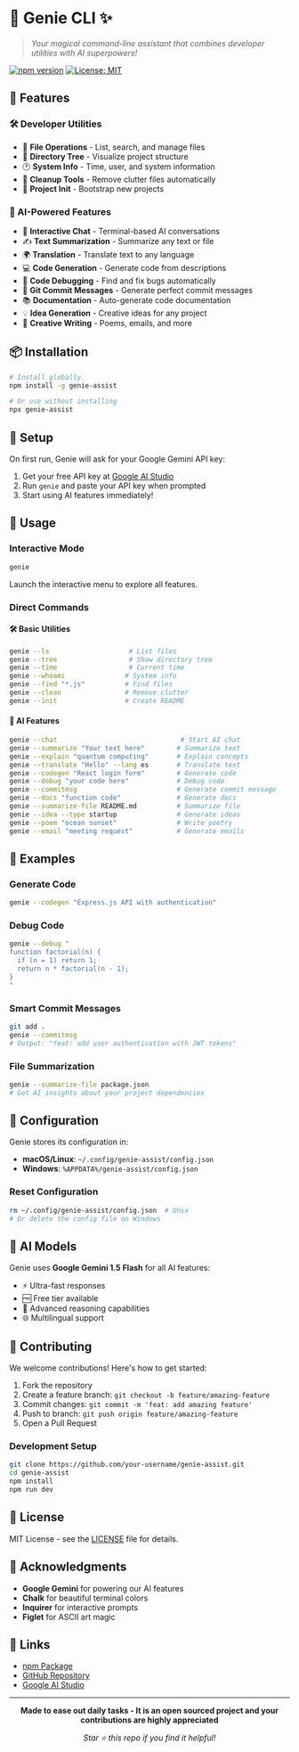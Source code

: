 
# 🎩 Genie CLI ✨

> _Your magical command-line assistant that combines developer utilities with AI superpowers!_

[![npm version](https://badge.fury.io/js/genie-assist.svg)](https://badge.fury.io/js/genie-asist)
[![License: MIT](https://img.shields.io/badge/License-MIT-yellow.svg)](https://opensource.org/licenses/MIT)

## 🚀 Features

### 🛠️ Developer Utilities
- 📁 **File Operations** - List, search, and manage files
- 🌳 **Directory Tree** - Visualize project structure
- 🕐 **System Info** - Time, user, and system information
- 🧹 **Cleanup Tools** - Remove clutter files automatically
- 🚀 **Project Init** - Bootstrap new projects

### 🤖 AI-Powered Features
- 💬 **Interactive Chat** - Terminal-based AI conversations
- ✍️ **Text Summarization** - Summarize any text or file
- 🌍 **Translation** - Translate text to any language
- 💻 **Code Generation** - Generate code from descriptions
- 🐛 **Code Debugging** - Find and fix bugs automatically
- 📝 **Git Commit Messages** - Generate perfect commit messages
- 📚 **Documentation** - Auto-generate code documentation
- 💡 **Idea Generation** - Creative ideas for any project
- 🎨 **Creative Writing** - Poems, emails, and more

## 📦 Installation

```bash
# Install globally
npm install -g genie-assist

# Or use without installing
npx genie-assist
```

## 🔧 Setup

On first run, Genie will ask for your Google Gemini API key:

1. Get your free API key at [Google AI Studio](https://aistudio.google.com/app/apikey)
2. Run `genie` and paste your API key when prompted
3. Start using AI features immediately!

## 🎯 Usage

### Interactive Mode
```bash
genie
```
Launch the interactive menu to explore all features.

### Direct Commands

#### 🛠️ Basic Utilities
```bash
genie --ls                    # List files
genie --tree                  # Show directory tree
genie --time                  # Current time
genie --whoami               # System info
genie --find "*.js"          # Find files
genie --clean                # Remove clutter
genie --init                 # Create README
```

#### 🤖 AI Features
```bash
genie --chat                               # Start AI chat
genie --summarize "Your text here"        # Summarize text
genie --explain "quantum computing"       # Explain concepts
genie --translate "Hello" --lang es       # Translate text
genie --codegen "React login form"        # Generate code
genie --debug "your code here"            # Debug code
genie --commitmsg                         # Generate commit message
genie --docs "function code"              # Generate docs
genie --summarize-file README.md          # Summarize file
genie --idea --type startup               # Generate ideas
genie --poem "ocean sunset"               # Write poetry
genie --email "meeting request"           # Generate emails
```

## 🎨 Examples

### Generate Code
```bash
genie --codegen "Express.js API with authentication"
```

### Debug Code
```bash
genie --debug "
function factorial(n) {
  if (n = 1) return 1;
  return n * factorial(n - 1);
}
"
```

### Smart Commit Messages
```bash
git add .
genie --commitmsg
# Output: "feat: add user authentication with JWT tokens"
```

### File Summarization
```bash
genie --summarize-file package.json
# Get AI insights about your project dependencies
```

## 🔧 Configuration

Genie stores its configuration in:
- **macOS/Linux**: `~/.config/genie-assist/config.json`
- **Windows**: `%APPDATA%/genie-assist/config.json`

### Reset Configuration
```bash
rm ~/.config/genie-assist/config.json  # Unix
# Or delete the config file on Windows
```

## 🌟 AI Models

Genie uses **Google Gemini 1.5 Flash** for all AI features:
- ⚡ Ultra-fast responses
- 🆓 Free tier available
- 🧠 Advanced reasoning capabilities
- 🌐 Multilingual support

## 🤝 Contributing

We welcome contributions! Here's how to get started:

1. Fork the repository
2. Create a feature branch: `git checkout -b feature/amazing-feature`
3. Commit changes: `git commit -m 'feat: add amazing feature'`
4. Push to branch: `git push origin feature/amazing-feature`
5. Open a Pull Request

### Development Setup
```bash
git clone https://github.com/your-username/genie-assist.git
cd genie-assist
npm install
npm run dev
```

## 📝 License

MIT License - see the [LICENSE](LICENSE) file for details.

## 🙏 Acknowledgments

- **Google Gemini** for powering our AI features
- **Chalk** for beautiful terminal colors
- **Inquirer** for interactive prompts
- **Figlet** for ASCII art magic

## 🔗 Links

- [npm Package](https://www.npmjs.com/package/genie-assist)
- [GitHub Repository](https://github.com/keshavgarg24/genie-assist)
- [Google AI Studio](https://aistudio.google.com/app/apikey)

---

<div align="center">

**Made to ease out daily tasks - It is an open sourced project and your contributions are highly appreciated**

_Star ⭐ this repo if you find it helpful!_
